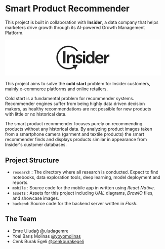# Smart Product Recommender

This project is built in collaboration with **Insider**, a data company that helps marketers drive growth through its AI-powered Growth Management Platform.

![enter image description here](https://raw.githubusercontent.com/yoyomolinas/smart-product-recommender/master/assets/images/insider-logo.png)

This project aims to solve the **cold start** problem for Insider customers, mainly e-commerce platforms and online retailers.

Cold start is a fundamental problem for recommender systems. Recommender engines suffer from being highly data driven decision makers, as healthy recommendations are not possible for new products with little or no historical data.

The smart product recommender focuses purely on recommending products without any historical data. By analyzing product images taken from a smartphone camera (garment and textile products) the smart recommender finds and displays products similar in appearance from Insider's customer databases.

## Project Structure

- `research` : The directory where all research is conducted. Expect to find notebooks, data exploration tools, deep learning, model deployment and reports.
- `mobile` : Source code for the mobile app in written using _React Native_.
- `assets` : Assets for this project including _UML_ diagrams, _DrawIO_ files, and showcase images.
- `backend`: Source code for the backend server written in _Flask_.

## The Team

- Emre Uludağ [@uludagemre](https://github.com/uludagemre)
- Yoel Barış Molinas [@yoyomolinas](https://github.com/yoyomolinas)
- Cenk Burak Egeli [@cenkburakegeli](https://github.com/cenkburakegeli)
